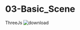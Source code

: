 # 03-Basic_Scene
ThreeJs
![download](https://user-images.githubusercontent.com/117698398/229642312-b7b06592-3cc2-43c1-939c-1b04735f5fec.png)
